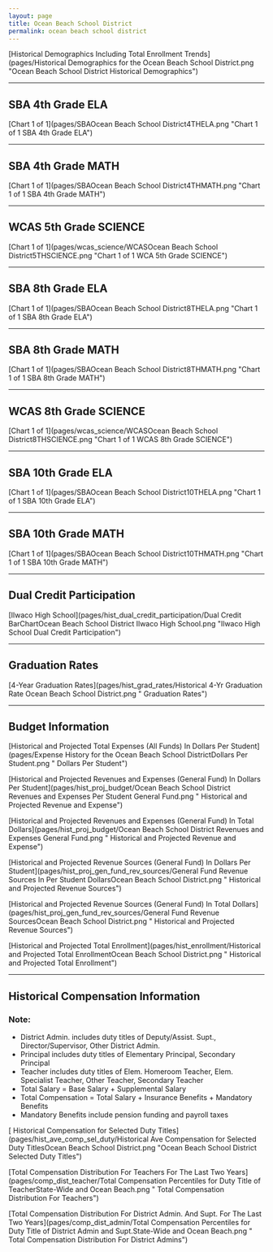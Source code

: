 ```yaml
---
layout: page
title: Ocean Beach School District
permalink: ocean beach school district
---
```



[Historical Demographics Including Total Enrollment Trends](pages/Historical Demographics for the Ocean Beach School District.png "Ocean Beach School District Historical Demographics")

___

## SBA 4th Grade ELA

[Chart 1 of 1](pages/SBAOcean Beach School District4THELA.png "Chart 1 of 1 SBA 4th Grade ELA")


___

## SBA 4th Grade MATH

[Chart 1 of 1](pages/SBAOcean Beach School District4THMATH.png "Chart 1 of 1 SBA 4th Grade MATH")


___

## WCAS 5th Grade SCIENCE

[Chart 1 of 1](pages/wcas_science/WCASOcean Beach School District5THSCIENCE.png "Chart 1 of 1 WCA 5th Grade SCIENCE")


___

## SBA 8th Grade ELA

[Chart 1 of 1](pages/SBAOcean Beach School District8THELA.png "Chart 1 of 1 SBA 8th Grade ELA")


___

## SBA 8th Grade MATH

[Chart 1 of 1](pages/SBAOcean Beach School District8THMATH.png "Chart 1 of 1 SBA 8th Grade MATH")


___

## WCAS 8th Grade SCIENCE

[Chart 1 of 1](pages/wcas_science/WCASOcean Beach School District8THSCIENCE.png "Chart 1 of 1 WCAS 8th Grade SCIENCE")


___

## SBA 10th Grade ELA

[Chart 1 of 1](pages/SBAOcean Beach School District10THELA.png "Chart 1 of 1 SBA 10th Grade ELA")


___

## SBA 10th Grade MATH

[Chart 1 of 1](pages/SBAOcean Beach School District10THMATH.png "Chart 1 of 1 SBA 10th Grade MATH")


___

## Dual Credit Participation

[Ilwaco High School](pages/hist_dual_credit_participation/Dual Credit BarChartOcean Beach School District Ilwaco High School.png "Ilwaco High School Dual Credit Participation")


___

## Graduation Rates

[4-Year Graduation Rates](pages/hist_grad_rates/Historical 4-Yr Graduation Rate Ocean Beach School District.png " Graduation Rates")


___

## Budget Information

[Historical and Projected Total Expenses (All Funds) In Dollars Per Student](pages/Expense History for the Ocean Beach School DistrictDollars Per Student.png " Dollars Per Student")

[Historical and Projected Revenues and Expenses (General Fund) In Dollars Per Student](pages/hist_proj_budget/Ocean Beach School District Revenues and Expenses Per Student General Fund.png " Historical and Projected Revenue and Expense")

[Historical and Projected Revenues and Expenses (General Fund) In Total Dollars](pages/hist_proj_budget/Ocean Beach School District Revenues and Expenses General Fund.png " Historical and Projected Revenue and Expense")

[Historical and Projected Revenue Sources (General Fund) In Dollars Per Student](pages/hist_proj_gen_fund_rev_sources/General Fund Revenue Sources In Per Student DollarsOcean Beach School District.png " Historical and Projected Revenue Sources")

[Historical and Projected Revenue Sources (General Fund) In Total Dollars](pages/hist_proj_gen_fund_rev_sources/General Fund Revenue SourcesOcean Beach School District.png " Historical and Projected Revenue Sources")

[Historical and Projected Total Enrollment](pages/hist_enrollment/Historical and Projected Total EnrollmentOcean Beach School District.png " Historical and Projected Total Enrollment")


___

## Historical Compensation Information
### Note:
- District Admin. includes duty titles of Deputy/Assist. Supt., Director/Supervisor, Other District Admin.
- Principal includes duty titles of Elementary Principal, Secondary Principal
- Teacher includes duty titles of Elem. Homeroom Teacher, Elem. Specialist Teacher, Other Teacher, Secondary Teacher
- Total Salary = Base Salary + Supplemental Salary
- Total Compensation = Total Salary + Insurance Benefits + Mandatory Benefits
- Mandatory Benefits include pension funding and payroll taxes

[ Historical Compensation for Selected Duty Titles](pages/hist_ave_comp_sel_duty/Historical Ave Compensation for Selected Duty TitlesOcean Beach School District.png "Ocean Beach School District Selected Duty Titles")

[Total Compensation Distribution For Teachers For The Last Two Years](pages/comp_dist_teacher/Total Compensation Percentiles for Duty Title of TeacherState-Wide and Ocean Beach.png " Total Compensation Distribution For Teachers")

[Total Compensation Distribution For District Admin. And Supt. For The Last Two Years](pages/comp_dist_admin/Total Compensation Percentiles for Duty Title of District Admin and Supt.State-Wide and Ocean Beach.png " Total Compensation Distribution For District Admins")

